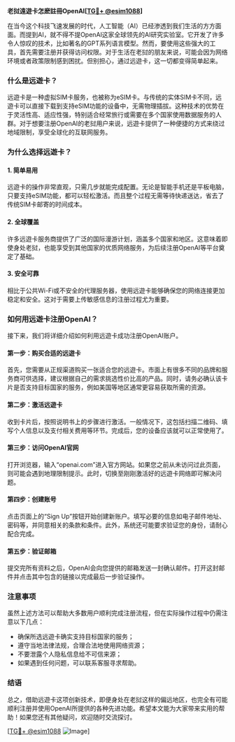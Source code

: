 **老挝遠遊卡怎麽註冊OpenAI[[TG💪+ @esim1088](https://t.me/s/esim1088)]**

在当今这个科技飞速发展的时代，人工智能（AI）已经渗透到我们生活的方方面面。而提到AI，就不得不提OpenAI这家全球领先的AI研究实验室。它开发了许多令人惊叹的技术，比如著名的GPT系列语言模型。然而，要使用这些强大的工具，首先需要注册并获得访问权限。对于生活在老挝的朋友来说，可能会因为网络环境或者政策限制感到困扰。但别担心，通过远遊卡，这一切都变得简单起来。

### 什么是远遊卡？

远遊卡是一种虚拟SIM卡服务，也被称为eSIM卡。与传统的实体SIM卡不同，远遊卡可以直接下载到支持eSIM功能的设备中，无需物理插拔。这种技术的优势在于灵活性高、适应性强，特别适合经常旅行或需要在多个国家使用数据服务的人群。对于想要注册OpenAI的老挝用户来说，远遊卡提供了一种便捷的方式来绕过地域限制，享受全球化的互联网服务。

### 为什么选择远遊卡？

#### 1. 简单易用
远遊卡的操作非常直观，只需几步就能完成配置。无论是智能手机还是平板电脑，只要支持eSIM功能，都可以轻松激活。而且整个过程无需等待快递送达，省去了传统SIM卡邮寄的时间成本。

#### 2. 全球覆盖
许多远遊卡服务商提供了广泛的国际漫游计划，涵盖多个国家和地区。这意味着即使身处老挝，也能享受到其他国家的优质网络服务，为后续注册OpenAI等平台奠定了基础。

#### 3. 安全可靠
相比于公共Wi-Fi或不安全的代理服务器，使用远遊卡能够确保您的网络连接更加稳定和安全。这对于需要上传敏感信息的注册过程尤为重要。

### 如何用远遊卡注册OpenAI？

接下来，我们将详细介绍如何利用远遊卡成功注册OpenAI账户。

#### 第一步：购买合适的远遊卡
首先，您需要从正规渠道购买一张适合您的远遊卡。市面上有很多不同的品牌和服务商可供选择，建议根据自己的需求挑选性价比高的产品。同时，请务必确认该卡片是否支持目标国家的服务，例如美国等地区通常更容易获取所需的资源。

#### 第二步：激活远遊卡
收到卡片后，按照说明书上的步骤进行激活。一般情况下，这包括扫描二维码、填写个人信息以及支付相关费用等环节。完成后，您的设备应该就可以正常使用了。

#### 第三步：访问OpenAI官网
打开浏览器，输入“openai.com”进入官方网站。如果您之前从未访问过此页面，则可能会遇到地理限制提示。此时，切换至刚刚激活好的远遊卡网络即可解决问题。

#### 第四步：创建账号
点击页面上的“Sign Up”按钮开始创建新账户。填写必要的信息如电子邮件地址、密码等，并同意相关的条款和条件。此外，系统还可能要求验证您的身份，请耐心配合完成。

#### 第五步：验证邮箱
提交完所有资料之后，OpenAI会向您提供的邮箱发送一封确认邮件。打开这封邮件并点击其中包含的链接以完成最后一步验证操作。

### 注意事项

虽然上述方法可以帮助大多数用户顺利完成注册流程，但在实际操作过程中仍需注意以下几点：

- 确保所选远遊卡确实支持目标国家的服务；
- 遵守当地法律法规，合理合法地使用网络资源；
- 不要泄露个人隐私信息给不可信来源；
- 如果遇到任何问题，可以联系客服寻求帮助。

### 结语

总之，借助远遊卡这项创新技术，即便身处在老挝这样的偏远地区，也完全有可能顺利注册并使用OpenAI所提供的各种先进功能。希望本文能为大家带来实用的帮助！如果您还有其他疑问，欢迎随时交流探讨。

[[TG💪+ @esim1088](https://t.me/s/esim1088) ![Image](https://i.postimg.cc/4NQfJmqS/Snipaste-2025-05-13-00-14-12.png)]